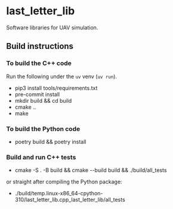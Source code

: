 # last_letter_lib

Software libraries for UAV simulation.

## Build instructions

### To build the C++ code

Run the following under the `uv` venv (`uv run`).

- pip3 install tools/requirements.txt
- pre-commit install
- mkdir build && cd build
- cmake ..
- make

### To build the Python code

<!-- Build the C++/Python bindings with Pybind11 -->

- poetry build && poetry install

### Build and run C++ tests

- cmake -S . -B build && cmake --build build && ./build/all_tests

or straight after compiling the Python package:

- ./build/temp.linux-x86_64-cpython-310/last_letter_lib.cpp_last_letter_lib/all_tests
